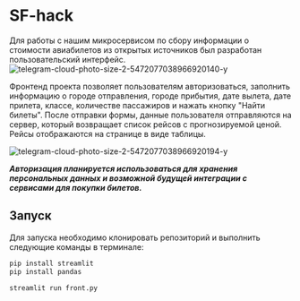 # SF-hack

Для работы с нашим микросервисом по сбору информации о стоимости авиабилетов из открытых источников был разработан пользовательский интерфейс. 
![telegram-cloud-photo-size-2-5472077038966920140-y](https://github.com/klshv/SF-hack/assets/75554915/beef5002-72f2-4e5b-a90b-c3681820fbfd)

Фронтенд проекта позволяет пользователям авторизоваться, заполнить информацию о городе отправления, городе прибытия, дате вылета, дате прилета, классе, количестве пассажиров и нажать кнопку "Найти билеты". После отправки формы, данные пользователя отправляются на сервер, который возвращает список рейсов с прогнозируемой ценой. Рейсы отображаются на странице в виде таблицы.

![telegram-cloud-photo-size-2-5472077038966920194-y](https://github.com/klshv/SF-hack/assets/75554915/7b6f4082-c9cb-40f2-aacc-9206ce1f8ef7)

***Авторизация планируется использоваться для хранения персональных данных и возможной будущей интеграции с сервисами для покупки билетов.***


## Запуск

Для запуска необходимо клонировать репозиторий и выполнить следующие команды в терминале:

```bash
pip install streamlit
pip install pandas

streamlit run front.py
